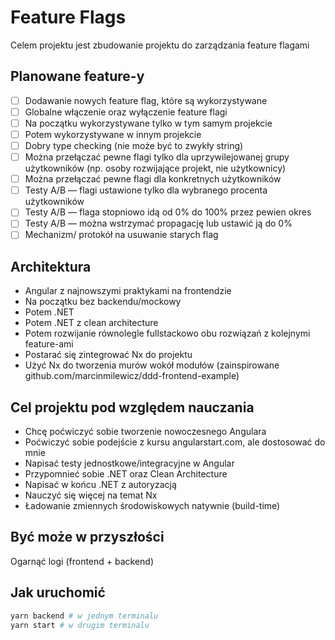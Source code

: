 # Feature Flags

Celem projektu jest zbudowanie projektu do zarządzania feature flagami

## Planowane feature-y

- [ ] Dodawanie nowych feature flag, które są wykorzystywane
- [ ] Globalne włączenie oraz wyłączenie feature flagi
- [ ] Na początku wykorzystywane tylko w tym samym projekcie
- [ ] Potem wykorzystywane w innym projekcie
- [ ] Dobry type checking (nie może być to zwykły string)
- [ ] Można przełączać pewne flagi tylko dla uprzywilejowanej grupy użytkowników (np. osoby rozwijające projekt, nie użytkownicy)
- [ ] Można przełączać pewne flagi dla konkretnych użytkowników
- [ ] Testy A/B — flagi ustawione tylko dla wybranego procenta użytkowników
- [ ] Testy A/B — flaga stopniowo idą od 0% do 100% przez pewien okres
- [ ] Testy A/B — można wstrzymać propagację lub ustawić ją do 0%
- [ ] Mechanizm/ protokół na usuwanie starych flag

## Architektura

- Angular z najnowszymi praktykami na frontendzie 
- Na początku bez backendu/mockowy
- Potem .NET
- Potem .NET z clean architecture
- Potem rozwijanie równolegle fullstackowo obu rozwiązań z kolejnymi feature-ami
- Postarać się zintegrować Nx do projektu
- Użyć Nx do tworzenia murów wokół modułów (zainspirowane github.com/marcinmilewicz/ddd-frontend-example)

## Cel projektu pod względem nauczania

- Chcę poćwiczyć sobie tworzenie nowoczesnego Angulara
- Poćwiczyć sobie podejście z kursu angularstart.com, ale dostosować do mnie
- Napisać testy jednostkowe/integracyjne w Angular
- Przypomnieć sobie .NET oraz Clean Architecture
- Napisać w końcu .NET z autoryzacją
- Nauczyć się więcej na temat Nx
- Ładowanie zmiennych środowiskowych natywnie (build-time)

## Być może w przyszłości

Ogarnąć logi (frontend + backend)

## Jak uruchomić

```sh
yarn backend # w jednym terminalu
yarn start # w drugim terminalu
```
